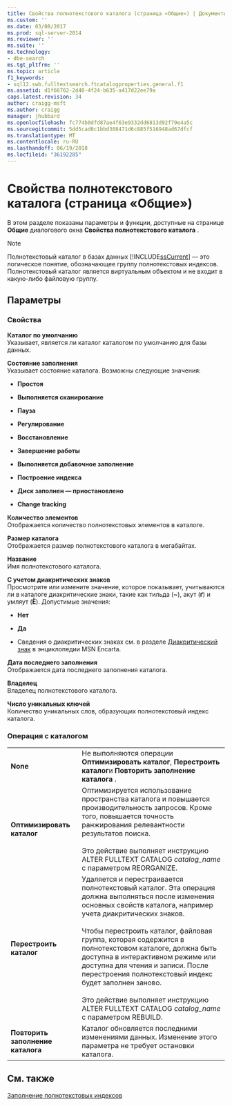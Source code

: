 ```yaml
---
title: Свойства полнотекстового каталога (страница «Общие») | Документы Microsoft
ms.custom: ''
ms.date: 03/08/2017
ms.prod: sql-server-2014
ms.reviewer: ''
ms.suite: ''
ms.technology:
- dbe-search
ms.tgt_pltfrm: ''
ms.topic: article
f1_keywords:
- sql12.swb.fulltextsearch.ftcatalogproperties.general.f1
ms.assetid: d1f66762-2d40-4f24-b635-a417d22ee79a
caps.latest.revision: 34
author: craigg-msft
ms.author: craigg
manager: jhubbard
ms.openlocfilehash: fc774b0dfd87ae4f63e9332dd6813d92f79e4a5c
ms.sourcegitcommit: 5dd5cad0c1bbd308471d6c885f516948ad67dfcf
ms.translationtype: MT
ms.contentlocale: ru-RU
ms.lasthandoff: 06/19/2018
ms.locfileid: "36192285"
---
```

# <a name="full-text-catalog-properties-general-page"></a>Свойства полнотекстового каталога (страница «Общие»)
  В этом разделе показаны параметры и функции, доступные на странице **Общие** диалогового окна **Свойства полнотекстового каталога** .  
  
> [!NOTE]  
>  Полнотекстовый каталог в базах данных [!INCLUDE[ssCurrent](../includes/sscurrent-md.md)] — это логическое понятие, обозначающее группу полнотекстовых индексов. Полнотекстовый каталог является виртуальным объектом и не входит в какую-либо файловую группу.  
  
## <a name="options"></a>Параметры  
  
### <a name="properties"></a>Свойства  
 **Каталог по умолчанию**  
 Указывает, является ли каталог каталогом по умолчанию для базы данных.  
  
 **Состояние заполнения**  
 Указывает состояние каталога. Возможны следующие значения:  
  
-   **Простоя**  
  
-   **Выполняется сканирование**  
  
-   **Пауза**  
  
-   **Регулирование**  
  
-   **Восстановление**  
  
-   **Завершение работы**  
  
-   **Выполняется добавочное заполнение**  
  
-   **Построение индекса**  
  
-   **Диск заполнен — приостановлено**  
  
-   **Change tracking**  
  
 **Количество элементов**  
 Отображается количество полнотекстовых элементов в каталоге.  
  
 **Размер каталога**  
 Отображается размер полнотекстового каталога в мегабайтах.  
  
 **Название**  
 Имя полнотекстового каталога.  
  
 **С учетом диакритических знаков**  
 Просмотрите или измените значение, которое показывает, учитываются ли в каталоге диакритические знаки, такие как тильда (**~**), акут (**ґ**) и умляут (**Ё**). Допустимые значения:  
  
-   **Нет**  
  
-   **Да**  
  
-   Сведения о диакритических знаках см. в разделе [Диакритический знак](http://go.microsoft.com/fwlink/?LinkId=154091) в энциклопедии MSN Encarta.  
  
 **Дата последнего заполнения**  
 Отображается дата последнего заполнения каталога.  
  
 **Владелец**  
 Владелец полнотекстового каталога.  
  
 **Число уникальных ключей**  
 Количество уникальных слов, образующих полнотекстовый индекс каталога.  
  
### <a name="catalog-action"></a>Операция с каталогом  
  
|||  
|-|-|  
|**None**|Не выполняются операции **Оптимизировать каталог**, **Перестроить каталог**и **Повторить заполнение каталога** .|  
|**Оптимизировать каталог**|Оптимизируется использование пространства каталога и повышается производительность запросов. Кроме того, повышается точность ранжирования релевантности результатов поиска.<br /><br /> Это действие выполняет инструкцию ALTER FULLTEXT CATALOG *catalog_name* с параметром REORGANIZE.|  
|**Перестроить каталог**|Удаляется и перестраивается полнотекстовый каталог. Эта операция должна выполняться после изменения основных свойств каталога, например учета диакритических знаков.<br /><br /> Чтобы перестроить каталог, файловая группа, которая содержится в полнотекстовом каталоге, должна быть доступна в интерактивном режиме или доступна для чтения и записи. После перестроения полнотекстовый индекс будет заполнен заново.<br /><br /> Это действие выполняет инструкцию ALTER FULLTEXT CATALOG *catalog_name* с параметром REBUILD.|  
|**Повторить заполнение каталога**|Каталог обновляется последними изменениями данных. Изменение этого параметра не требует остановки каталога.|  
  
## <a name="see-also"></a>См. также  
 [Заполнение полнотекстовых индексов](../relational-databases/indexes/indexes.md)  
  
  